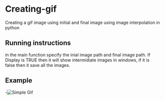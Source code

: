 # Creating-gif
Creating a gif image using initial and final image using image interpolation in python 
## Running instructions
in the main function specify the inial image path and final image path. If Display is TRUE then it will show intermidiate images in windows, if it is false then it save all the images.
## Example
-![Simple Gif](http://omega.uta.edu/~darin/beardGrowthColor.gif)
